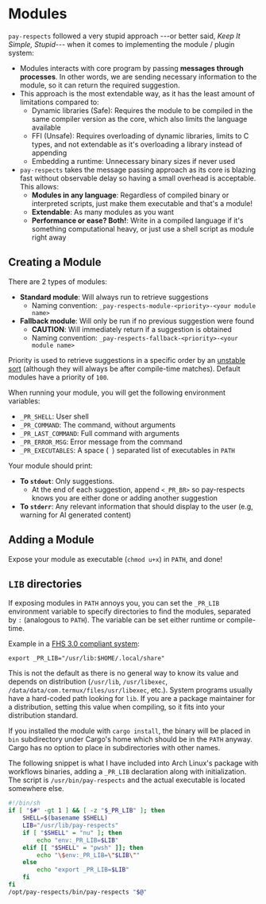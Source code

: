 # Modules

`pay-respects` followed a very stupid approach ---or better said, *Keep It Simple, Stupid*--- when it comes to implementing the module / plugin system:

- Modules interacts with core program by passing **messages through processes**. In other words, we are sending necessary information to the module, so it can return the required suggestion.
- This approach is the most extendable way, as it has the least amount of limitations compared to:
	- Dynamic libraries (Safe): Requires the module to be compiled in the same compiler version as the core, which also limits the language available
	- FFI (Unsafe): Requires overloading of dynamic libraries, limits to C types, and not extendable as it's overloading a library instead of appending
	- Embedding a runtime: Unnecessary binary sizes if never used
- `pay-respects` takes the message passing approach as its core is blazing fast without observable delay so having a small overhead is acceptable. This allows:
	- **Modules in any language**: Regardless of compiled binary or interpreted scripts, just make them executable and that's a module!
	- **Extendable**: As many modules as you want
	- **Performance or ease? Both!**: Write in a compiled language if it's something computational heavy, or just use a shell script as module right away

## Creating a Module

There are 2 types of modules:

- **Standard module**: Will always run to retrieve suggestions
	- Naming convention: `_pay-respects-module-<priority>-<your module name>`
- **Fallback module**: Will only be run if no previous suggestion were found
	- **CAUTION**: Will immediately return if a suggestion is obtained
	- Naming convention: `_pay-respects-fallback-<priority>-<your module name>`

Priority is used to retrieve suggestions in a specific order by an [unstable sort](https://doc.rust-lang.org/std/primitive.slice.html#method.sort_unstable) (although they will always be after compile-time matches). Default modules have a priority of `100`.

When running your module, you will get the following environment variables:

- `_PR_SHELL`: User shell
- `_PR_COMMAND`: The command, without arguments
- `_PR_LAST_COMMAND`: Full command with arguments
- `_PR_ERROR_MSG`: Error message from the command
- `_PR_EXECUTABLES`: A space (` `) separated list of executables in `PATH`

Your module should print:

- **To `stdout`**: Only suggestions.
	- At the end of each suggestion, append `<_PR_BR>` so pay-respects knows you are either done or adding another suggestion
- **To `stderr`**: Any relevant information that should display to the user (e.g, warning for AI generated content)

## Adding a Module

Expose your module as executable (`chmod u+x`) in `PATH`, and done!

## `LIB` directories

If exposing modules in `PATH` annoys you, you can set the `_PR_LIB` environment variable to specify directories to find the modules, separated by `:` (analogous to `PATH`). The variable can be set either runtime or compile-time.

Example in a [FHS 3.0 compliant system](https://refspecs.linuxfoundation.org/FHS_3.0/fhs/ch04s06.html):
```shell
export _PR_LIB="/usr/lib:$HOME/.local/share"
```
This is not the default as there is no general way to know its value and depends on distribution (`/usr/lib`, `/usr/libexec`, `/data/data/com.termux/files/usr/libexec`, etc.). System programs usually have a hard-coded path looking for `lib`. If you are a package maintainer for a distribution, setting this value when compiling, so it fits into your distribution standard.

If you installed the module with `cargo install`, the binary will be placed in `bin` subdirectory under Cargo's home which should be in the `PATH` anyway. Cargo has no option to place in subdirectories with other names.

The following snippet is what I have included into Arch Linux's package with workflows binaries, adding a `_PR_LIB` declaration along with initialization. The script is `/usr/bin/pay-respects` and the actual executable is located somewhere else.
```sh
#!/bin/sh
if [ "$#" -gt 1 ] && [ -z "$_PR_LIB" ]; then
	SHELL=$(basename $SHELL)
	LIB="/usr/lib/pay-respects"
	if [ "$SHELL" = "nu" ]; then
		echo "env:_PR_LIB=$LIB"
	elif [[ "$SHELL" = "pwsh" ]]; then
		echo "\$env:_PR_LIB=\"$LIB\""
	else
		echo "export _PR_LIB=$LIB"
	fi
fi
/opt/pay-respects/bin/pay-respects "$@"
```
